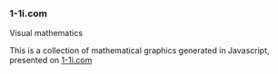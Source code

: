 ### 1-1i.com

Visual mathematics

This is a collection of mathematical graphics generated in Javascript, presented on [1-1i.com](http://1-1i.com)
